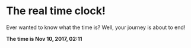 # The real time clock!

Ever wanted to know what the time is? Well, your journey is about to end!

**The time is Nov 10, 2017, 02:11**